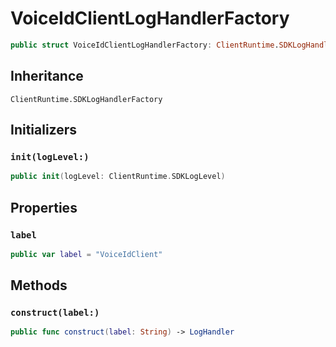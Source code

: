 # VoiceIdClientLogHandlerFactory

``` swift
public struct VoiceIdClientLogHandlerFactory: ClientRuntime.SDKLogHandlerFactory 
```

## Inheritance

`ClientRuntime.SDKLogHandlerFactory`

## Initializers

### `init(logLevel:)`

``` swift
public init(logLevel: ClientRuntime.SDKLogLevel) 
```

## Properties

### `label`

``` swift
public var label = "VoiceIdClient"
```

## Methods

### `construct(label:)`

``` swift
public func construct(label: String) -> LogHandler 
```
